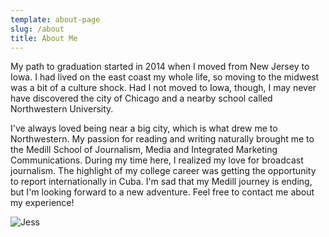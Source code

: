 ```yaml
---
template: about-page
slug: /about
title: About Me
---
```

My path to graduation started in 2014 when I moved from New Jersey to Iowa. I had lived on the east coast my whole life, so moving to the midwest was a bit of a culture shock. Had I not moved to Iowa, though, I may never have discovered the city of Chicago and a nearby school called Northwestern University.

I've always loved being near a big city, which is what drew me to Northwestern. My passion for reading and writing naturally brought me to the Medill School of Journalism, Media and Integrated Marketing Communications. During my time here, I realized my love for broadcast journalism. The highlight of my college career was getting the opportunity to report internationally in Cuba. I'm sad that my Medill journey is ending, but I'm looking forward to a new adventure. Feel free to contact me about my experience!

![Jess](/assets/viti-jessica.jpg "WKOW Internship, 2020")